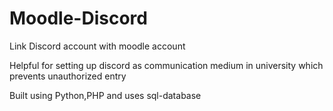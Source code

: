 # Moodle-Discord

Link Discord account with moodle account 

Helpful for setting up discord as communication medium in university which prevents unauthorized entry

Built using Python,PHP and uses sql-database
